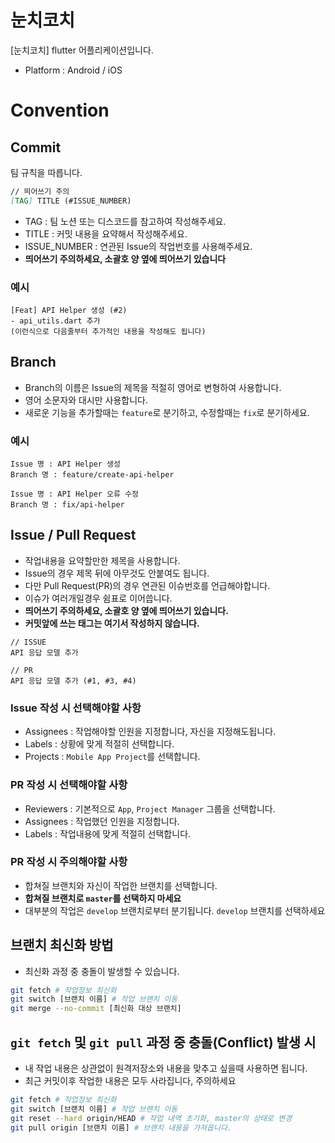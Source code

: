 # 눈치코치
[눈치코치] flutter 어플리케이션입니다.
* Platform : Android / iOS

# Convention
## Commit
팀 규칙을 따릅니다.
```markdown
// 띄어쓰기 주의
[TAG] TITLE (#ISSUE_NUMBER)
```
* TAG : 팀 노션 또는 디스코드를 참고하여 작성해주세요.
* TITLE : 커밋 내용을 요약해서 작성해주세요.
* ISSUE_NUMBER : 연관된 Issue의 작업번호를 사용해주세요.
* **띄어쓰기 주의하세요, 소괄호 양 옆에 띄어쓰기 있습니다**
### 예시
```
[Feat] API Helper 생성 (#2)
- api_utils.dart 추가
(이런식으로 다음줄부터 추가적인 내용을 작성해도 됩니다)
```

## Branch
* Branch의 이름은 Issue의 제목을 적절히 영어로 변형하여 사용합니다.
* 영어 소문자와 대시만 사용합니다.
* 새로운 기능을 추가할때는 `feature`로 분기하고, 수정할때는 `fix`로 분기하세요.
### 예시
```
Issue 명 : API Helper 생성
Branch 명 : feature/create-api-helper

Issue 명 : API Helper 오류 수정
Branch 명 : fix/api-helper
```

## Issue / Pull Request
* 작업내용을 요약할만한 제목을 사용합니다.
* Issue의 경우 제목 뒤에 아무것도 안붙여도 됩니다.
* 다만 Pull Request(PR)의 경우 연관된 이슈번호를 언급해야합니다.
* 이슈가 여러개일경우 쉼표로 이어씁니다.
* **띄어쓰기 주의하세요, 소괄호 양 옆에 띄어쓰기 있습니다.**
* **커밋앞에 쓰는 태그는 여기서 작성하지 않습니다.**
```
// ISSUE
API 응답 모델 추가

// PR
API 응답 모델 추가 (#1, #3, #4)
```

### Issue 작성 시 선택해야할 사항
* Assignees : 작업해야할 인원을 지정합니다, 자신을 지정해도됩니다.
* Labels : 상황에 맞게 적절히 선택합니다.
* Projects : `Mobile App Project`를 선택합니다.

### PR 작성 시 선택해야할 사항
* Reviewers : 기본적으로 `App`, `Project Manager` 그룹을 선택합니다.
* Assignees : 작업했던 인원을 지정합니다.
* Labels : 작업내용에 맞게 적절히 선택합니다.

### PR 작성 시 주의해야할 사항
* 합쳐질 브랜치와 자신이 작업한 브랜치를 선택합니다.
* **합쳐질 브랜치로 `master`를 선택하지 마세요**
* 대부분의 작업은 `develop` 브랜치로부터 분기됩니다. `develop` 브랜치를 선택하세요

## 브랜치 최신화 방법
* 최신화 과정 중 충돌이 발생할 수 있습니다.
```bash
git fetch # 작업정보 최신화
git switch [브랜치 이름] # 작업 브랜치 이동
git merge --no-commit [최신화 대상 브랜치]
```

## `git fetch` 및 `git pull` 과정 중 충돌(Conflict) 발생 시
* 내 작업 내용은 상관없이 원격저장소와 내용을 맞추고 싶을때 사용하면 됩니다.
* 최근 커밋이후 작업한 내용은 모두 사라집니다, 주의하세요
```bash
git fetch # 작업정보 최신화
git switch [브랜치 이름] # 작업 브랜치 이동
git reset --hard origin/HEAD # 작업 내역 초기화, master의 상태로 변경
git pull origin [브랜치 이름] # 브랜치 내용을 가져옵니다.
```